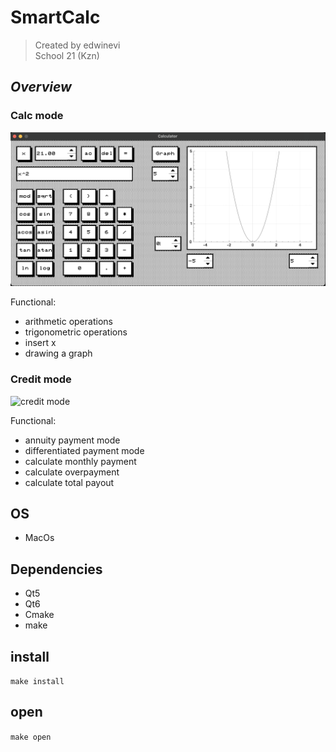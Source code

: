 # SmartCalc
> Created by edwinevi  
> School 21 (Kzn)

## _Overview_
### Calc mode
![calc mode](img/calc_mode.png)

Functional:
- arithmetic operations
- trigonometric operations
- insert x
- drawing a graph

### Credit mode
![credit mode](/img/credit_mode.png)

Functional:
- annuity payment mode
- differentiated payment mode
- calculate monthly payment
- calculate overpayment
- calculate total payout

## OS
- MacOs
## Dependencies
- Qt5
- Qt6
- Cmake
- make

## install
```make install```

## open
```make open```
